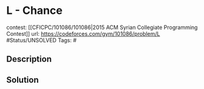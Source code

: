 # L - Chance

contest: [[CFICPC/101086/101086|2015 ACM Syrian Collegiate Programming Contest]]
url: https://codeforces.com/gym/101086/problem/L
#Status/UNSOLVED
Tags: #

## Description

## Solution

